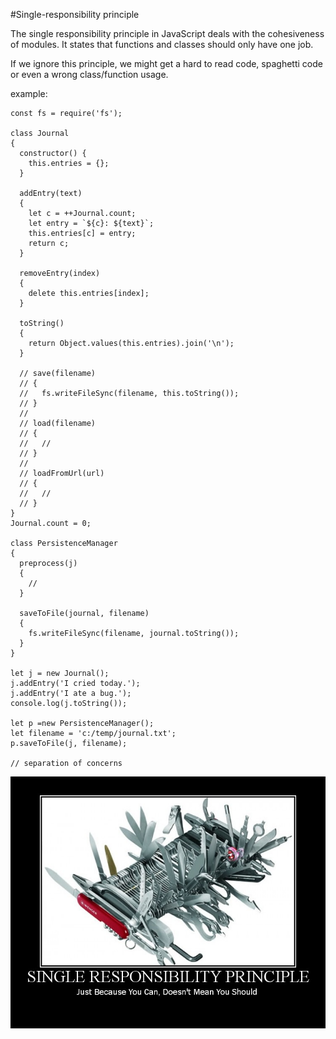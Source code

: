 #Single-responsibility principle

The single responsibility principle in JavaScript deals with the cohesiveness of modules. It states that functions and classes should only have one job.

If we ignore this principle, we might get a hard to read code, spaghetti code or even a wrong class/function usage.


example:
```
const fs = require('fs');

class Journal
{
  constructor() {
    this.entries = {};
  }

  addEntry(text)
  {
    let c = ++Journal.count;
    let entry = `${c}: ${text}`;
    this.entries[c] = entry;
    return c;
  }

  removeEntry(index)
  {
    delete this.entries[index];
  }

  toString()
  {
    return Object.values(this.entries).join('\n');
  }

  // save(filename)
  // {
  //   fs.writeFileSync(filename, this.toString());
  // }
  //
  // load(filename)
  // {
  //   //
  // }
  //
  // loadFromUrl(url)
  // {
  //   //
  // }
}
Journal.count = 0;

class PersistenceManager
{
  preprocess(j)
  {
    //
  }

  saveToFile(journal, filename)
  {
    fs.writeFileSync(filename, journal.toString());
  }
}

let j = new Journal();
j.addEntry('I cried today.');
j.addEntry('I ate a bug.');
console.log(j.toString());

let p =new PersistenceManager();
let filename = 'c:/temp/journal.txt';
p.saveToFile(j, filename);

// separation of concerns
```
![Single responsibility principle](./assets/SRP.jpg)